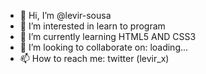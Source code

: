 - 👋 Hi, I’m @levir-sousa
- 👀 I’m interested in learn to program
- 🌱 I’m currently learning HTML5 AND CSS3
- 💞️ I’m looking to collaborate on: loading...
- 📫 How to reach me: twitter (levir_x)

<!---
levir-sousa/levir-sousa is a ✨ special ✨ repository because its `README.md` (this file) appears on your GitHub profile.
You can click the Preview link to take a look at your changes.
--->

